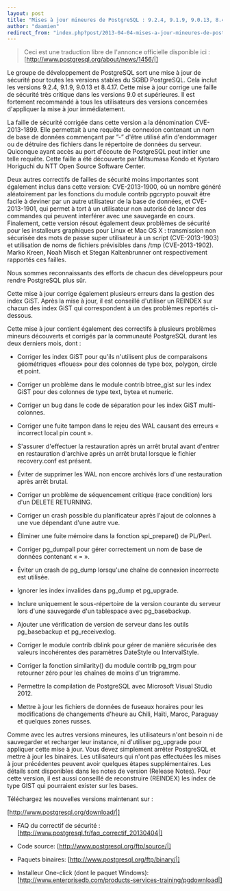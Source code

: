 ```yaml
---
layout: post
title: "Mises à jour mineures de PostgreSQL : 9.2.4, 9.1.9, 9.0.13, 8.4.17"
author: "daamien"
redirect_from: "index.php?post/2013-04-04-mises-a-jour-mineures-de-postgresql-9-2-4-9-1-9-9-0-13-8-4-17 "
---
```





<!--more-->


> 

> Ceci est une traduction libre de l'annonce officielle disponible ici : [http://www.postgresql.org/about/news/1456/|]

>



Le groupe de développement de PostgreSQL sort une mise à jour de sécurité pour toutes les versions stables du SGBD PostgreSQL. Cela inclut les versions 9.2.4, 9.1.9, 9.0.13 et 8.4.17. Cette mise à jour corrige une faille de sécurité très critique dans les versions 9.0 et supérieures. Il est fortement recommandé à tous les utilisateurs des versions concernées d'appliquer la mise à jour immédiatement.



La faille de sécurité corrigée dans cette version a la dénomination CVE-2013-1899. Elle permettait à une requête de connexion contenant un nom de base de données commençant par ”-” d'être utilisé afin d'endommager ou de détruire des fichiers dans le répertoire de données du serveur. Quiconque ayant accès au port d'écoute de PostgreSQL peut initier une telle requête. Cette faille a été découverte par Mitsumasa Kondo et Kyotaro Horiguchi du NTT Open Source Software Center.



Deux autres correctifs de failles de sécurité moins importantes sont également inclus dans cette version: CVE-2013-1900, où un nombre généré aléatoirement par les fonctions du module contrib pgcrypto pouvait être facile à deviner par un autre utilisateur de la base de données, et CVE-2013-1901, qui permet à tort à un utilisateur non autorisé de lancer des commandes qui peuvent interférer avec une sauvegarde en cours. Finalement, cette version résout également deux problèmes de sécurité pour les installeurs graphiques pour Linux et Mac OS X : transmission non sécurisée des mots de passe super utilisateur à un script (CVE-2013-1903) et utilisation de noms de fichiers prévisibles dans /tmp (CVE-2013-1902). Marko Kreen, Noah Misch et Stegan Kaltenbrunner ont respectivement rapportés ces failles.



Nous sommes reconnaissants des efforts de chacun des développeurs pour rendre PostgreSQL plus sûr.

Cette mise à jour corrige également plusieurs erreurs dans la gestion des index GiST. Après la mise à jour, il est conseillé d'utiliser un REINDEX sur chacun des index GiST qui correspondent à un des problèmes reportés ci-dessous.



Cette mise à jour contient également des correctifs à plusieurs problèmes mineurs découverts et corrigés par la communauté PostgreSQL durant les deux derniers mois, dont :

* Corriger les index GiST pour qu'ils n'utilisent plus de comparaisons géométriques «floues» pour des colonnes de type box, polygon, circle et point.

* Corriger un problème dans le module contrib btree_gist sur les index GiST pour des colonnes de type text, bytea et numeric.

* Corriger un bug dans le code de séparation pour les index GiST multi-colonnes.

* Corriger une fuite tampon dans le rejeu des WAL causant des erreurs « incorrect local pin count ».

* S'assurer d'effectuer la restauration après un arrêt brutal avant d'entrer en restauration d'archive après un arrêt brutal lorsque le fichier recovery.conf est présent.

* Éviter de supprimer les WAL non encore archivés lors d'une restauration après arrêt brutal.

* Corriger un problème de séquencement critique (race condition) lors d'un DELETE RETURNING.

* Corriger un crash possible du planificateur après l'ajout de colonnes à une vue dépendant d'une autre vue.

* Éliminer une fuite mémoire dans la fonction spi_prepare() de PL/Perl.

* Corriger pg_dumpall pour gérer correctement un nom de base de données contenant « = ».

* Éviter un crash de pg_dump lorsqu'une chaîne de connexion incorrecte est utilisée.

* Ignorer les index invalides dans pg_dump et pg_upgrade.

* Inclure uniquement le sous-répertoire de la version courante du serveur lors d'une sauvegarde d'un tablespace avec pg_basebackup.

* Ajouter une vérification de version de serveur dans les outils pg_basebackup et pg_receivexlog.

* Corriger le module contrib dblink pour gérer de manière sécurisée des valeurs incohérentes des paramètres DateStyle ou IntervalStyle.

* Corriger la fonction similarity() du module contrib pg_trgm pour retourner zéro pour les chaînes de moins d'un trigramme.

* Permettre la compilation de PostgreSQL avec Microsoft Visual Studio 2012.

* Mettre à jour les fichiers de données de fuseaux horaires pour les modifications de changements d'heure au Chili, Haïti, Maroc, Paraguay et quelques zones russes.



Comme avec les autres versions mineures, les utilisateurs n'ont besoin ni de sauvegarder et recharger leur instance, ni d'utiliser pg_upgrade pour appliquer cette mise à jour. Vous devez simplement arrêter PostgreSQL et mettre à jour les binaires. Les utilisateurs qui n'ont pas effectuées les mises à jour précédentes peuvent avoir quelques étapes supplémentaires. Les détails sont disponibles dans les notes de version (Release Notes). Pour cette version, il est aussi conseillé de reconstruire (REINDEX) les index de type GIST qui pourraient exister sur les bases.



Téléchargez les nouvelles versions maintenant sur :

[http://www.postgresql.org/download/|]



* FAQ du correctif de sécurité : [http://www.postgresql.fr/faq_correctif_20130404|]

* Code source: [http://www.postgresql.org/ftp/source/|]

* Paquets binaires: [http://www.postgresql.org/ftp/binary/|]

* Installeur One-click (dont le paquet Windows): [http://www.enterprisedb.com/products-services-training/pgdownload|]